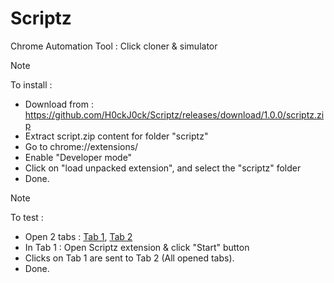 # Scriptz
Chrome Automation Tool : Click cloner &amp; simulator



> [!Note]
> To install :
> * Download from : https://github.com/H0ckJ0ck/Scriptz/releases/download/1.0.0/scriptz.zip
> * Extract script.zip content for folder "scriptz"
> * Go to chrome://extensions/
> * Enable "Developer mode"
> * Click on "load unpacked extension", and select the "scriptz" folder
> * Done.

> [!Note]
> To test :
> * Open 2 tabs : [Tab 1](https://www.example.com/), [Tab 2](https://www.example.com/)
> * In Tab 1 : Open Scriptz extension & click "Start" button
> * Clicks on Tab 1 are sent to Tab 2 (All opened tabs). 
> * Done.
